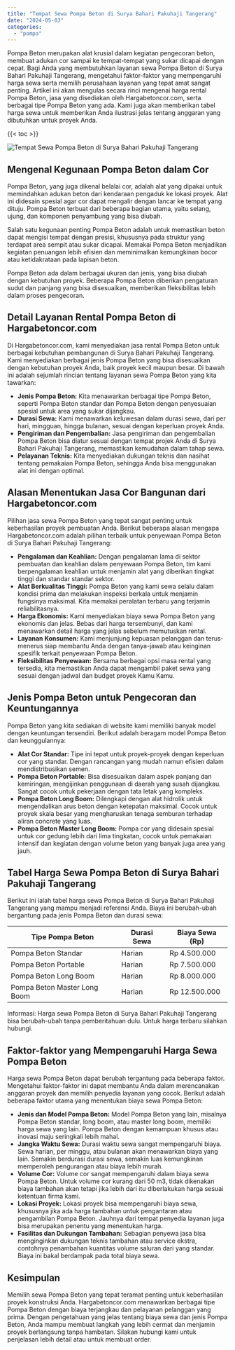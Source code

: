```yaml
---
title: "Tempat Sewa Pompa Beton di Surya Bahari Pakuhaji Tangerang"
date: "2024-05-03"
categories: 
  - "pompa"
---
```




Pompa Beton merupakan alat krusial dalam kegiatan pengecoran beton, membuat adukan cor sampai ke tempat-tempat yang sukar dicapai dengan cepat. Bagi Anda yang membutuhkan layanan sewa Pompa Beton di Surya Bahari Pakuhaji Tangerang, mengetahui faktor-faktor yang mempengaruhi harga sewa serta memilih perusahaan layanan yang tepat amat sangat penting. Artikel ini akan mengulas secara rinci mengenai harga rental Pompa Beton, jasa yang disediakan oleh Hargabetoncor.com, serta berbagai tipe Pompa Beton yang ada. Kami juga akan memberikan tabel harga sewa untuk memberikan Anda ilustrasi jelas tentang anggaran yang dibutuhkan untuk proyek Anda.

{{< toc >}}

![Tempat Sewa Pompa Beton di Surya Bahari Pakuhaji Tangerang](https://hargareadymixid.github.io/pompa/concrete-pump%20(6).png)

## Mengenal Kegunaan Pompa Beton dalam Cor

Pompa Beton, yang juga dikenal belalai cor, adalah alat yang dipakai untuk memindahkan adukan beton dari kendaraan pengaduk ke lokasi proyek. Alat ini didesain spesial agar cor dapat mengalir dengan lancar ke tempat yang dituju. Pompa Beton terbuat dari beberapa bagian utama, yaitu selang, ujung, dan komponen penyambung yang bisa diubah.

Salah satu kegunaan penting Pompa Beton adalah untuk memastikan beton dapat mengisi tempat dengan presisi, khususnya pada struktur yang terdapat area sempit atau sukar dicapai. Memakai Pompa Beton menjadikan kegiatan penuangan lebih efisien dan meminimalkan kemungkinan bocor atau ketidakrataan pada lapisan beton.

Pompa Beton ada dalam berbagai ukuran dan jenis, yang bisa diubah dengan kebutuhan proyek. Beberapa Pompa Beton diberikan pengaturan sudut dan panjang yang bisa disesuaikan, memberikan fleksibilitas lebih dalam proses pengecoran.

## Detail Layanan Rental Pompa Beton di Hargabetoncor.com

Di Hargabetoncor.com, kami menyediakan jasa rental Pompa Beton untuk berbagai kebutuhan pembangunan di Surya Bahari Pakuhaji Tangerang. Kami menyediakan berbagai jenis Pompa Beton yang bisa disesuaikan dengan kebutuhan proyek Anda, baik proyek kecil maupun besar. Di bawah ini adalah sejumlah rincian tentang layanan sewa Pompa Beton yang kita tawarkan:

- **Jenis Pompa Beton:** Kita menawarkan berbagai tipe Pompa Beton, seperti Pompa Beton standar dan Pompa Beton dengan penyesuaian spesial untuk area yang sukar dijangkau.
- **Durasi Sewa:** Kami menawarkan keluwesan dalam durasi sewa, dari per hari, mingguan, hingga bulanan, sesuai dengan keperluan proyek Anda.
- **Pengiriman dan Pengembalian:** Jasa pengiriman dan pengembalian Pompa Beton bisa diatur sesuai dengan tempat projek Anda di Surya Bahari Pakuhaji Tangerang, memastikan kemudahan dalam tahap sewa.
- **Pelayanan Teknis:** Kita menyediakan dukungan teknis dan nasihat tentang pemakaian Pompa Beton, sehingga Anda bisa menggunakan alat ini dengan optimal.

## Alasan Menentukan Jasa Cor Bangunan dari Hargabetoncor.com

Pilihan jasa sewa Pompa Beton yang tepat sangat penting untuk keberhasilan proyek pembuatan Anda. Berikut beberapa alasan mengapa Hargabetoncor.com adalah pilihan terbaik untuk penyewaan Pompa Beton di Surya Bahari Pakuhaji Tangerang:

- **Pengalaman dan Keahlian:** Dengan pengalaman lama di sektor pembuatan dan keahlian dalam penyewaan Pompa Beton, tim kami berpengalaman keahlian untuk menjamin alat yang diberikan tingkat tinggi dan standar standar sektor.
- **Alat Berkualitas Tinggi:** Pompa Beton yang kami sewa selalu dalam kondisi prima dan melakukan inspeksi berkala untuk menjamin fungsinya maksimal. Kita memakai peralatan terbaru yang terjamin reliabilitasnya.
- **Harga Ekonomis:** Kami menyediakan biaya sewa Pompa Beton yang ekonomis dan jelas. Bebas dari harga tersembunyi, dan kami menawarkan detail harga yang jelas sebelum memutuskan rental.
- **Layanan Konsumen:** Kami menjunjung kepuasan pelanggan dan terus-menerus siap membantu Anda dengan tanya-jawab atau keinginan spesifik terkait penyewaan Pompa Beton.
- **Fleksibilitas Penyewaan:** Bersama berbagai opsi masa rental yang tersedia, kita memastikan Anda dapat mengambil paket sewa yang sesuai dengan jadwal dan budget proyek Kamu Kamu.

## Jenis Pompa Beton untuk Pengecoran dan Keuntungannya

Pompa Beton yang kita sediakan di website kami memiliki banyak model dengan keuntungan tersendiri. Berikut adalah beragam model Pompa Beton dan keunggulannya:

- **Alat Cor Standar:** Tipe ini tepat untuk proyek-proyek dengan keperluan cor yang standar. Dengan rancangan yang mudah namun efisien dalam mendistribusikan semen.
- **Pompa Beton Portable:** Bisa disesuaikan dalam aspek panjang dan kemiringan, mengijinkan penggunaan di daerah yang susah dijangkau. Sangat cocok untuk pekerjaan dengan tata letak yang kompleks.
- **Pompa Beton Long Boom:** Dilengkapi dengan alat hidrolik untuk mengendalikan arus beton dengan ketepatan maksimal. Cocok untuk proyek skala besar yang mengharuskan tenaga semburan terhadap aliran concrete yang luas.
- **Pompa Beton Master Long Boom:** Pompa cor yang didesain spesial untuk cor gedung lebih dari lima tingkatan, cocok untuk pemakaian intensif dan kegiatan dengan volume beton yang banyak juga area yang jauh.

## Tabel Harga Sewa Pompa Beton di Surya Bahari Pakuhaji Tangerang

Berikut ini ialah tabel harga sewa Pompa Beton di Surya Bahari Pakuhaji Tangerang yang mampu menjadi referensi Anda. Biaya ini berubah-ubah bergantung pada jenis Pompa Beton dan durasi sewa:

| Tipe Pompa Beton | Durasi Sewa | Biaya Sewa (Rp) |
| --- | --- | --- |
| Pompa Beton Standar | Harian | Rp 4.500.000 |
| Pompa Beton Portable | Harian | Rp 7.500.000 |
| Pompa Beton Long Boom | Harian | Rp 8.000.000 |
| Pompa Beton Master Long Boom | Harian | Rp 12.500.000 |

Informasi: Harga sewa Pompa Beton di Surya Bahari Pakuhaji Tangerang bisa berubah-ubah tanpa pemberitahuan dulu. Untuk harga terbaru silahkan hubungi.

## Faktor-faktor yang Mempengaruhi Harga Sewa Pompa Beton

Harga sewa Pompa Beton dapat berubah tergantung pada beberapa faktor. Mengetahui faktor-faktor ini dapat membantu Anda dalam merencanakan anggaran proyek dan memilih penyedia layanan yang cocok. Berikut adalah beberapa faktor utama yang menentukan biaya sewa Pompa Beton:

- **Jenis dan Model Pompa Beton:** Model Pompa Beton yang lain, misalnya Pompa Beton standar, long boom, atau master long boom, memiliki harga sewa yang lain. Pompa Beton dengan kemampuan khusus atau inovasi maju seringkali lebih mahal.
- **Jangka Waktu Sewa:** Durasi waktu sewa sangat mempengaruhi biaya. Sewa harian, per minggu, atau bulanan akan menawarkan biaya yang lain. Semakin berdurasi durasi sewa, semakin luas kemungkinan memperoleh pengurangan atau biaya lebih murah.
- **Volume Cor:** Volume cor sangat mempengaruhi dalam biaya sewa Pompa Beton. Untuk volume cor kurang dari 50 m3, tidak dikenakan biaya tambahan akan tetapi jika lebih dari itu diberlakukan harga sesuai ketentuan firma kami.
- **Lokasi Proyek:** Lokasi proyek bisa mempengaruhi biaya sewa, khususnya jika ada harga tambahan untuk pengantaran atau pengambilan Pompa Beton. Jauhnya dari tempat penyedia layanan juga bisa merupakan penentu yang menentukan harga.
- **Fasilitas dan Dukungan Tambahan:** Sebagian penyewa jasa bisa menginginkan dukungan teknis tambahan atau service ekstra, contohnya penambahan kuantitas volume saluran dari yang standar. Biaya ini bakal berdampak pada total biaya sewa.

## Kesimpulan

Memilih sewa Pompa Beton yang tepat teramat penting untuk keberhasilan proyek konstruksi Anda. Hargabetoncor.com menawarkan berbagai tipe Pompa Beton dengan biaya terjangkau dan pelayanan pelanggan yang prima. Dengan pengetahuan yang jelas tentang biaya sewa dan jenis Pompa Beton, Anda mampu membuat langkah yang lebih cermat dan menjamin proyek berlangsung tanpa hambatan. Silakan hubungi kami untuk penjelasan lebih detail atau untuk membuat order.
